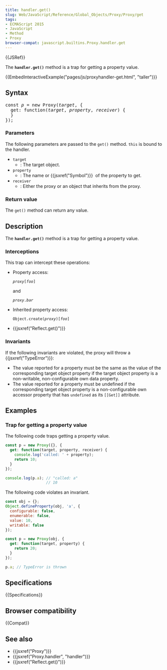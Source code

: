 ```yaml
---
title: handler.get()
slug: Web/JavaScript/Reference/Global_Objects/Proxy/Proxy/get
tags:
- ECMAScript 2015
- JavaScript
- Method
- Proxy
browser-compat: javascript.builtins.Proxy.handler.get
---
```

{{JSRef}}

The **`handler.get()`** method is a trap for getting a property value.

{{EmbedInteractiveExample("pages/js/proxyhandler-get.html", "taller")}}

## Syntax

<pre class="brush: js">const <var>p</var> = new Proxy(<var>target</var>, {
  get: function(<var>target</var>, <var>property</var>, <var>receiver</var>) {
  }
});
</pre>

### Parameters

The following parameters are passed to the `get()` method. `this` is bound to
the handler.

- `target`
  - : The target object.
- `property`
  - : The name or {{jsxref("Symbol")}}  of the property to get.
- `receiver`
  - : Either the proxy or an object that inherits from the proxy.

### Return value

The `get()` method can return any value.

## Description

The **`handler.get()`** method is a trap for getting a property value.

### Interceptions

This trap can intercept these operations:

- Property access:

  <code><var>proxy</var>[<var>foo</var>]</code>

  and

  <code><var>proxy</var>.<var>bar</var></code>

- Inherited property access:

  <code>Object.create(<var>proxy</var>)[<var>foo</var>]</code>

- {{jsxref("Reflect.get()")}}

### Invariants

If the following invariants are violated, the proxy will throw a
{{jsxref("TypeError")}}:

- The value reported for a property must be the same as the value of the
  corresponding target object property if the target object property is a
  non-writable, non-configurable own data property.
- The value reported for a property must be undefined if the corresponding
  target object property is a non-configurable own accessor property that has
  `undefined` as its `[[Get]]` attribute.

## Examples

### Trap for getting a property value

The following code traps getting a property value.

```js
const p = new Proxy({}, {
  get: function(target, property, receiver) {
    console.log('called: ' + property);
    return 10;
  }
});

console.log(p.a); // "called: a"
                  // 10
```

The following code violates an invariant.

```js
const obj = {};
Object.defineProperty(obj, 'a', {
  configurable: false,
  enumerable: false,
  value: 10,
  writable: false
});

const p = new Proxy(obj, {
  get: function(target, property) {
    return 20;
  }
});

p.a; // TypeError is thrown
```

## Specifications

{{Specifications}}

## Browser compatibility

{{Compat}}

## See also

- {{jsxref("Proxy")}}
- {{jsxref("Proxy.handler", "handler")}}
- {{jsxref("Reflect.get()")}}
